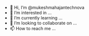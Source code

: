 - 👋 Hi, I’m @mukeshmahajantechnova
- 👀 I’m interested in ...
- 🌱 I’m currently learning ...
- 💞️ I’m looking to collaborate on ...
- 📫 How to reach me ...

<!---
mukeshmahajantechnova/mukeshmahajantechnova is a ✨ special ✨ repository because its `README.md` (this file) appears on your GitHub profile.
You can click the Preview link to take a look at your changes.
--->
